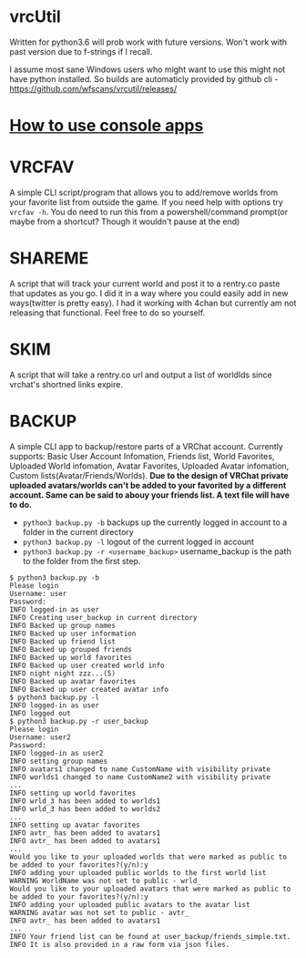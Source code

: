 # vrcUtil

Written for python3.6 will prob work with future versions. Won't work with past version due to f-strings if I recall.

I assume most sane Windows users who might want to use this might not have python installed. So builds are automaticly provided by github cli - https://github.com/wfscans/vrcutil/releases/

# [How to use console apps](https://github.com/wfscans/vrcUtil/wiki)

# VRCFAV
A simple CLI script/program that allows you to add/remove worlds from your favorite list from outside the game. If you need help with options try `vrcfav -h`. You do need to run this from a powershell/command prompt(or maybe from a shortcut? Though it wouldn't pause at the end)

# SHAREME
A script that will track your current world and post it to a rentry.co paste that updates as you go. I did it in a way where you could easily add in new ways(twitter is pretty easy). I had it working with 4chan but currently am not releasing that functional. Feel free to do so yourself.

# SKIM
A script that will take a rentry.co url and output a list of worldIds since vrchat's shortned links expire.

# BACKUP
A simple CLI app to backup/restore parts of a VRChat account. Currently supports: Basic User Account Infomation, Friends list, World Favorites, Uploaded World infomation, Avatar Favorites, Uploaded Avatar infomation, Custom lists(Avatar/Friends/Worlds). **Due to the design of VRChat private uploaded avatars/worlds can't be added to your favorited by a different account. Same can be said to abouy your friends list. A text file will have to do.**

* `python3 backup.py -b` backups up the currently logged in account to a folder in the current directory
* `python3 backup.py -l` logout of the current logged in account
* `python3 backup.py -r <username_backup>` username_backup is the path to the folder from the first step.

```
$ python3 backup.py -b
Please login
Username: user
Password: 
INFO logged-in as user
INFO Creating user_backup in current directory
INFO Backed up group names
INFO Backed up user information
INFO Backed up friend list
INFO Backed up grouped friends
INFO Backed up world favorites
INFO Backed up user created world info
INFO night night zzz...(5)
INFO Backed up avatar favorites
INFO Backed up user created avatar info
$ python3 backup.py -l
INFO logged-in as user
INFO logged out
$ python3 backup.py -r user_backup
Please login
Username: user2
Password: 
INFO logged-in as user2
INFO setting group names
INFO avatars1 changed to name CustomName with visibility private
INFO worlds1 changed to name CustomName2 with visibility private
...
INFO setting up world favorites
INFO wrld_3 has been added to worlds1
INFO wrld_3 has been added to worlds2
...
INFO setting up avatar favorites
INFO avtr_ has been added to avatars1
INFO avtr_ has been added to avatars1
...
Would you like to your uploaded worlds that were marked as public to be added to your favorites?(y/n):y
INFO adding your uploaded public worlds to the first world list
WARNING WorldName was not set to public - wrld_
Would you like to your uploaded avatars that were marked as public to be added to your favorites?(y/n):y
INFO adding your uploaded public avatars to the avatar list
WARNING avatar was not set to public - avtr_
INFO avtr_ has been added to avatars1
...
INFO Your friend list can be found at user_backup/friends_simple.txt.
INFO It is also provided in a raw form via json files.
```
